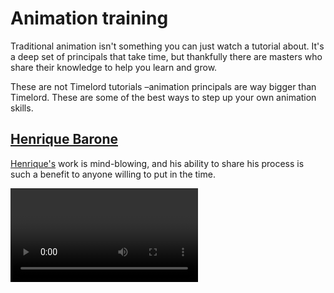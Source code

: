 # Animation training

Traditional animation isn't something you can just watch a tutorial about. It's a deep set of principals that take time, but thankfully there are masters who share their knowledge to help you learn and grow. 

These are not Timelord tutorials –animation principals are way bigger than Timelord. These are some of the best ways to step up your own animation skills. 

## [Henrique Barone](https://www.mographmentor.com/workshops/classical-animation-workflow-and-techniques-henrique-barone/)

[Henrique's](https://henriquebarone.com/) work is mind-blowing, and his ability to share his process is such a benefit to anyone willing to put in the time. 

<Video url="https://www.youtube.com/embed/ycqtHGKJj2Y" />


## [Johannes Fast](https://www.skillshare.com/classes/Basics-of-Hand-Drawn-Animation/221853882?utm_campaign=video-embed-221853882&utm_source=Video&utm_medium=video-embed)

The energy of [Johannes'](https://www.instagram.com/johanimation) animation is inspiring, and his courses are more than worth a Skillshare membership.

<Video url="https://www.youtube.com/embed/vya6H9qK1oE" />


## [Toniko Pantoja](https://gumroad.com/stringbing)

As an artist on [Kipo](https://www.youtube.com/watch?v=25UHUbpFTtY) (one of my favorite animated shows) and many of your favorite shows and films, [Toniko's](https://www.tonikopantoja.com/) production knowledge is second to none. This training series is massive. 

Bonus: the [tips section](https://www.tonikopantoja.com/tips) of his site is a goldmine.

<Video url="https://www.youtube.com/embed/EJKakYClzjY" />
